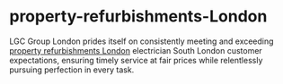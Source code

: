 # property-refurbishments-London
LGC Group London prides itself on consistently meeting and exceeding [property refurbishments London](https://lgcgroup.london/home-refurbishment-london/) electrician South London customer expectations, ensuring timely service at fair prices while relentlessly pursuing perfection in every task.
